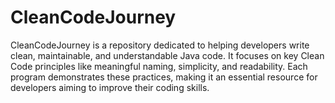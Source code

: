 # CleanCodeJourney
CleanCodeJourney is a repository dedicated to helping developers write clean, maintainable, and understandable Java code. It focuses on key Clean Code principles like meaningful naming, simplicity, and readability. Each program demonstrates these practices, making it an essential resource for developers aiming to improve their coding skills.
